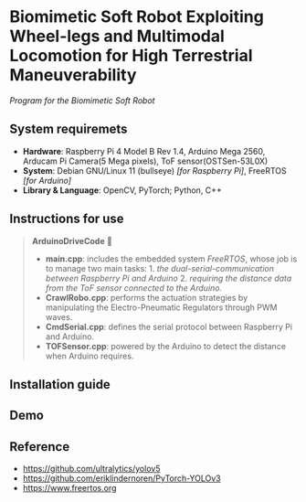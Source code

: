 # Biomimetic Soft Robot Exploiting Wheel-legs and Multimodal Locomotion for High Terrestrial Maneuverability
*Program for the Biomimetic Soft Robot*<br>

## System requiremets
- **Hardware**: Raspberry Pi 4 Model B Rev 1.4, Arduino Mega 2560, Arducam Pi Camera(5 Mega pixels), ToF sensor(OSTSen-53L0X)<br>
- **System**: Debian GNU/Linux 11 (bullseye) *[for Raspberry Pi]*, FreeRTOS *[for Arduino]*<br>
- **Library & Language**: OpenCV, PyTorch; Python, C++<br>

## Instructions for use
> **ArduinoDriveCode** 📁
> - **main.cpp**: includes the embedded system *FreeRTOS*, whose job is to manage two main tasks: 1. *the dual-serial-communication between Raspberry Pi and Arduino* 2. *requiring the distance data from the ToF sensor connected to the Arduino.*
> - **CrawlRobo.cpp**: performs the actuation strategies by manipulating the Electro-Pneumatic Regulators through PWM waves.
> - **CmdSerial.cpp**: defines the serial protocol between Raspberry Pi and Arduino.
> - **TOFSensor.cpp**: powered by the Arduino to detect the distance when Arduino requires.

## Installation guide

## Demo


## Reference
- <https://github.com/ultralytics/yolov5><br>
- <https://github.com/eriklindernoren/PyTorch-YOLOv3><br>
- <https://www.freertos.org><br>
